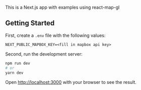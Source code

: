 This is a Next.js app with examples using react-map-gl

## Getting Started

First, create a `.env` file with the following values:

```
NEXT_PUBLIC_MAPBOX_KEY=<fill in mapbox api key>
```

Second, run the development server:

```bash
npm run dev
# or
yarn dev
```

Open [http://localhost:3000](http://localhost:3000) with your browser to see the result.
